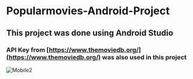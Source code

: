 # Popularmovies-Android-Project
## This project was done using Android Studio
### API Key from [https://www.themoviedb.org/](https://www.themoviedb.org/) was also used in this project
![Mobile2](https://user-images.githubusercontent.com/97850075/235416379-1cd4a760-6d7d-46a3-afb9-ce34ad419949.png)
